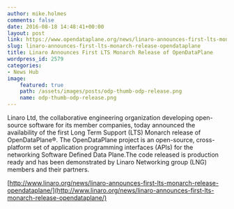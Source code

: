 ```yaml
---
author: mike.holmes
comments: false
date: 2016-08-18 14:48:41+00:00
layout: post
link: https://www.opendataplane.org/news/linaro-announces-first-lts-monarch-release-opendataplane/
slug: linaro-announces-first-lts-monarch-release-opendataplane
title: Linaro Announces First LTS Monarch Release of OpenDataPlane
wordpress_id: 2579
categories:
- News Hub
image:
    featured: true
    path: /assets/images/posts/odp-thumb-odp-release.png
    name: odp-thumb-odp-release.png
---
```


Linaro Ltd, the collaborative engineering organization developing open-source software for its member companies, today announced the availability of the first Long Term Support (LTS) Monarch release of OpenDataPlane®. The OpenDataPlane project is an open-source, cross-platform set of application programming interfaces (APIs) for the networking Software Defined Data Plane.The code released is production ready and has been demonstrated by Linaro Networking group (LNG) members and their partners.

[http://www.linaro.org/news/linaro-announces-first-lts-monarch-release-opendataplane/](http://www.linaro.org/news/linaro-announces-first-lts-monarch-release-opendataplane/)
